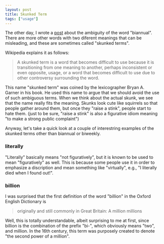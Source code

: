 ```yaml
---
layout: post
title: Skunked Term
tags: ["usage"]
---
```


The other day, I wrote a [post](https://koki-yamaguchi.github.io/2021/11/05/biannual-or-biennial.html) about the ambiguity of the word "biannual". There are more other words with two diferent meanings that can be misleading, and these are sometimes called "skunked terms".

Wikipedia explains it as follows:

> A skunked term is a word that becomes difficult to use because it is transitioning from one meaning to another, perhaps inconsistent or even opposite, usage, or a word that becomes difficult to use due to other controversy surrounding the word.

This name "skunked term" was coined by the lexicographer Bryan A. Garner in his book. He used this name to argue that we should avoid the use of such ambiguous terms. When we think about the actual skunk, we see that the name really fits the meaning. Skunks look cute like squirrels so that people gather around them, but once they "raise a stink", people start to hate them. (just to be sure, "raise a stink" is also a figurative idiom meaning "to make a strong public complaint")

Anyway, let's take a quick look at a couple of interestring examples of the skunked terms other than biannual or biweekly.

### literally
"Literally" basically means "not figuratively", but it is known to be used to mean "figuratively" as well. This is because some people use it in order to emphasize a discription and mean something like "virtually", e.g., "I literally died when I found out!".

### billion
I was surprised that the first definition of the word "billion" in the Oxford English Dictionary is 

> originally and still commonly in Great Britain: A million millions

Well, this is totally understandable, albeit surprising to me at first, since billion is the combination of the prefix "bi-", which obviously means "two", and million. In the 16th century, this term was purposely created to denote "the second power of a million".

